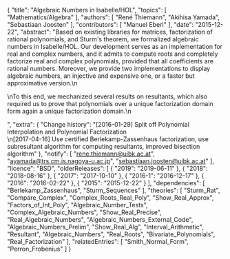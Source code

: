{
    "title": "Algebraic Numbers in Isabelle/HOL",
    "topics": [
        "Mathematics/Algebra"
    ],
    "authors": [
        "René Thiemann",
        "Akihisa Yamada",
        "Sebastiaan Joosten"
    ],
    "contributors": [
        "Manuel Eberl"
    ],
    "date": "2015-12-22",
    "abstract": "Based on existing libraries for matrices, factorization of rational polynomials, and Sturm's theorem, we formalized algebraic numbers in Isabelle/HOL. Our development serves as an implementation for real and complex numbers, and it admits to compute roots and completely factorize real and complex polynomials, provided that all coefficients are rational numbers. Moreover, we provide two implementations to display algebraic numbers, an injective and expensive one, or a faster but approximative version.\n</p><p>\nTo this end, we mechanized several results on resultants, which also required us to prove that polynomials over a unique factorization domain form again a unique factorization domain.\n</p>",
    "extra": {
        "Change history": "[2016-01-29] Split off Polynomial Interpolation and Polynomial Factorization<br>\n[2017-04-16] Use certified Berlekamp-Zassenhaus factorization, use subresultant algorithm for computing resultants, improved bisection algorithm"
    },
    "notify": [
        "rene.thiemann@uibk.ac.at",
        "ayamada@trs.cm.is.nagoya-u.ac.jp",
        "sebastiaan.joosten@uibk.ac.at"
    ],
    "licence": "BSD",
    "olderReleases": [
        {
            "2019": "2019-06-11"
        },
        {
            "2018": "2018-08-16"
        },
        {
            "2017": "2017-10-10"
        },
        {
            "2016-1": "2016-12-17"
        },
        {
            "2016": "2016-02-22"
        },
        {
            "2015": "2015-12-22"
        }
    ],
    "dependencies": [
        "Berlekamp_Zassenhaus",
        "Sturm_Sequences"
    ],
    "theories": [
        "Sturm_Rat",
        "Compare_Complex",
        "Complex_Roots_Real_Poly",
        "Show_Real_Approx",
        "Factors_of_Int_Poly",
        "Algebraic_Number_Tests",
        "Complex_Algebraic_Numbers",
        "Show_Real_Precise",
        "Real_Algebraic_Numbers",
        "Algebraic_Numbers_External_Code",
        "Algebraic_Numbers_Prelim",
        "Show_Real_Alg",
        "Interval_Arithmetic",
        "Resultant",
        "Algebraic_Numbers",
        "Real_Roots",
        "Bivariate_Polynomials",
        "Real_Factorization"
    ],
    "relatedEntries": [
        "Smith_Normal_Form",
        "Perron_Frobenius"
    ]
}